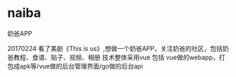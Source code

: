 # naiba
奶爸APP



20170224
看了美剧《This is us》,想做一个奶爸APP，关注奶爸的社区，包括奶爸教程、食谱、贴子、视频、相册
技术整体采用vue
包括 vue做的webapp，打包成apk等/vue做的后台管理界面/go做的后台api